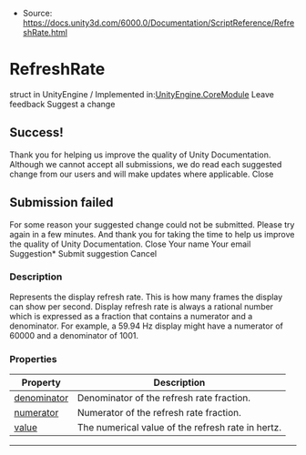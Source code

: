 * Source: https://docs.unity3d.com/6000.0/Documentation/ScriptReference/RefreshRate.html

# RefreshRate
struct in UnityEngine
/
Implemented in:[UnityEngine.CoreModule](https://docs.unity3d.com/6000.0/Documentation/ScriptReference/UnityEngine.CoreModule.html)
Leave feedback
Suggest a change
## Success!
Thank you for helping us improve the quality of Unity Documentation. Although we cannot accept all submissions, we do read each suggested change from our users and will make updates where applicable.
Close
## Submission failed
For some reason your suggested change could not be submitted. Please <a>try again</a> in a few minutes. And thank you for taking the time to help us improve the quality of Unity Documentation.
Close
Your name Your email Suggestion* Submit suggestion
Cancel
### Description
Represents the display refresh rate. This is how many frames the display can show per second.
Display refresh rate is always a rational number which is expressed as a fraction that contains a numerator and a denominator. For example, a 59.94 Hz display might have a numerator of 60000 and a denominator of 1001.
### Properties
Property | Description  
---|---  
[denominator](https://docs.unity3d.com/6000.0/Documentation/ScriptReference/RefreshRate-denominator.html) | Denominator of the refresh rate fraction.  
[numerator](https://docs.unity3d.com/6000.0/Documentation/ScriptReference/RefreshRate-numerator.html) | Numerator of the refresh rate fraction.  
[value](https://docs.unity3d.com/6000.0/Documentation/ScriptReference/RefreshRate-value.html) | The numerical value of the refresh rate in hertz.  
* * *
